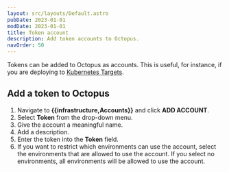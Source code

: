 ```yaml
---
layout: src/layouts/Default.astro
pubDate: 2023-01-01
modDate: 2023-01-01
title: Token account
description: Add token accounts to Octopus.
navOrder: 50
---
```

Tokens can be added to Octopus as accounts. This is useful, for instance, if you are deploying to [Kubernetes Targets](/docs/infrastructure/deployment-targets/kubernetes-target/).

## Add a token to Octopus

1. Navigate to **{{infrastructure,Accounts}}** and click **ADD ACCOUNT**.
1. Select **Token** from the drop-down menu.
1. Give the account a meaningful name.
1. Add a description.
1. Enter the token into the **Token** field.
1. If you want to restrict which environments can use the account, select the environments that are allowed to use the account. If you select no environments, all environments will be allowed to use the account.
